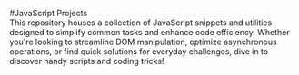#JavaScript Projects
<br>
This repository houses a collection of JavaScript snippets and utilities designed to simplify common tasks and enhance code efficiency. Whether you're looking to streamline DOM manipulation, optimize asynchronous operations, or find quick solutions for everyday challenges, dive in to discover handy scripts and coding tricks!
